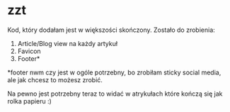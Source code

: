 # zzt
Kod, który dodałam jest w większości skończony. Zostało do zrobienia:
1. Article/Blog view na każdy artykuł
2. Favicon
3. Footer*

*footer nwm czy jest w ogóle potrzebny, bo zrobiłam sticky social media,
ale jak chcesz to możesz zrobić.

Na pewno jest potrzebny teraz to widać w atrykułach które kończą się jak
rolka papieru :)
